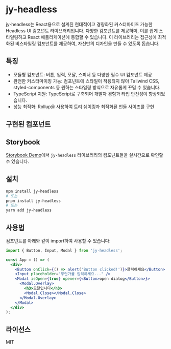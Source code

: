 # jy-headless

jy-headless는 React용으로 설계된 현대적이고 경량화된 커스터마이즈 가능한 Headless UI 컴포넌트 라이브러리입니다. 다양한 컴포넌트를 제공하며, 이를 쉽게 스타일링하고 React 애플리케이션에
통합할 수 있습니다. 이 라이브러리는 접근성에 최적화된 비스타일링 컴포넌트를 제공하여, 자신만의 디자인을 만들 수 있도록 돕습니다.

## 특징

- 모듈형 컴포넌트: 버튼, 입력, 모달, 스피너 등 다양한 필수 UI 컴포넌트 제공
- 완전한 커스터마이징 가능: 컴포넌트에 스타일이 적용되지 않아 Tailwind CSS, styled-components 등 원하는 스타일링 방식으로 자유롭게 꾸밀 수 있습니다.
- TypeScript 지원: TypeScript로 구축되어 개발자 경험과 타입 안전성이 향상되었습니다.
- 성능 최적화: Rollup을 사용하여 트리 쉐이킹과 최적화된 번들 사이즈를 구현

## 구현된 컴포넌트

## Storybook

[Storybook Demo](https://6795bdd4b570ec0f79b87452-vxalvntppc.chromatic.com)에서 `jy-headless` 라이브러리의 컴포넌트들을 실시간으로 확인할 수 있습니다.

## 설치

```bash
npm install jy-headless
# 또는
pnpm install jy-headless
# 또는
yarn add jy-headless
```

## 사용법

컴포넌트를 아래와 같이 import하여 사용할 수 있습니다:

```jsx
import { Button, Input, Modal } from 'jy-headless';

const App = () => (
  <div>
    <Button onClick={() => alert('Button clicked!')}>클릭하세요</Button>
    <Input placeholder="무언가를 입력하세요..." />
    <Modal isOpen={true} opener={<Button>open dialog</Button>}>
      <Modal.Overlay>
        <h3>모달입니다</h3>
        <Modal.Close></Modal.Close>
      </Modal.Overlay>
    </Modal>
  </div>
);
```

## 라이선스

MIT

